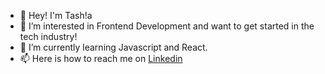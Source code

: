 - 👋 Hey! I'm Tash!a
- 👀 I’m interested in Frontend Development and want to get started in the tech industry!
- 🌱 I’m currently learning Javascript and React.
- 📫 Here is how to reach me on <a href="https://www.linkedin.com/in/natasha-mwafulirwa-649115203/"> Linkedin </a>

<!---
tashamwafulirwa/tashamwafulirwa is a ✨ special ✨ repository because its `README.md` (this file) appears on your GitHub profile.
You can click the Preview link to take a look at your changes.
--->

